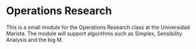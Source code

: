 # Operations Research

This is a small module for the Operations Research class at the Universidad Marista. The module will support algorithms such as Simplex, Sensibility Analysis and the big M.